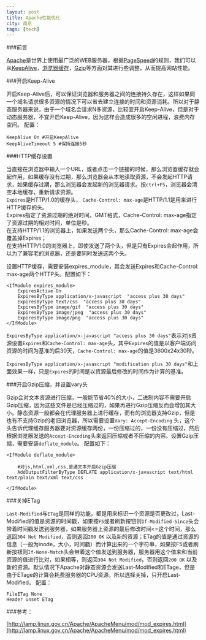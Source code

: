 ```yaml
---
layout: post
title: Apache性能优化
city: 南京
tags: [tech]
---
```


###前言

[Apache]是世界上使用最广泛的WEB服务器，根据[PageSpeed]的规则，我们可以从[KeepAlive]，[浏览器缓存][http-cache]，[Gzip]等方面对其进行些调整，从而提高网站性能。

###开启Keep-Alive

开启Keep-Alive后，可以保证浏览器和服务器之间的连接持久存在，这样如果同一个域名请求很多资源的情况下可以省去建立连接的时间和资源消耗。所以对于静态服务器来说，由于一个域名会请求N多资源，比较宜开启Keep-Alive，但是对于动态服务器，不宜开启Keep-Alive，因为这样会造成很多的空闲进程，浪费内存空间。 配置：

	KeepAlive On #开启KeepAlive
	KeepAliveTimeout 5 #保持连接5秒


###HTTP缓存设置

当直接在浏览器中输入一个URL，或者点击一个链接的时候，那么浏览器缓存就会起作用，如果缓存没有过期，那么浏览器会从本地读取资源，不会发起HTTP请求，如果缓存过期，那么浏览器会发起新的浏览器请求。按`ctrl+F5`，浏览器会清空本地缓存，重新请求资源。      
`Expires`是HTTP/1.0的缓存头， `Cache-Control: max-age`是HTTP/1.1是用来进行HTTP缓存的头。     
Expires指定了资源过期的绝对时间，GMT格式，Cache-Control: max-age指定了资源过期的相对时间，单位是秒。      
在支持HTTP/1.1的浏览器上，如果发送两个头，那么Cache-Control: max-age会覆盖掉Expires；       
在支持HTTP/1.0的浏览器上，即使发送了两个头，但是只有Expires会起作用，所以为了兼容老的浏览器，还是要同时发送这两个头。       

设置HTTP缓存，需要安装expires_module，其会发送Expires和Cache-Control: max-age两个HTTP头。配置如下：

	<IfModule expires_module>
		ExpiresActive On
		ExpiresByType application/x-javascript  "access plus 30 days"
		ExpiresByType text/css  "access plus 30 days"
		ExpiresByType image/gif  "access plus 30 days"
		ExpiresByType image/jpeg  "access plus 30 days"
		ExpiresByType image/png  "access plus 30 days"
	</IfModule>


`ExpiresByType application/x-javascript "access plus 30 days"`表示对js资源设置`Expires`和`Cache-Control: max-age`头，其中`Expires`的值是以客户端访问资源的时间为基准的后30天，`Cache-Control: max-age`的值是3600x24x30秒。

`ExpiresByType application/x-javascript "modification plus 30 days"`和上面效果一样，只是`Expires`的时间是以资源最后修改的时间作为计算的基准。

###开启Gzip压缩，并设置vary头

Gzip会对文本资源进行压缩，一般能节省40%的大小，二进制内容不需要开启Gzip压缩，因为这些文件是已经压缩过的，如果再进行Gzip压缩反而会增加其大小。静态资源一般都会在代理服务器上进行缓存，而有的浏览器支持Gzip，但是也有不支持Gzip的老旧浏览器，所以需要设置`Vary: Accept-Encoding` 头，这个头告诉代理缓存服务器要对资源缓存两份，一份压缩过的，一份没有压缩过，然后根据浏览器发送的`Accept-Encoding`头来返回压缩或者不压缩的内容。设置Gzip压缩，需要安装`deflate_module`。 配置如下：

	<IfModule deflate_module>
	
		#对js,html,xml,css,普通文本开启Gzip压缩
		AddOutputFilterByType DEFLATE application/x-javascript text/html text/plain text/xml text/css
		
	</IfModule>

###关掉ETag

`Last-Modified`与`ETag`是同样的功能，都是用来标识一个资源是否更改过，Last-Modified的值是资源的时间戳，如果按`F5`或者刷新按钮则`If-Modified-Since`头会带着时间戳发送到服务器，如果服务器上资源的最后修改时间<=这个时间，那么返回`304 Not Modified`，否则返回`200 OK` 以及新的资源；ETag的值是通过资源的信息（一般为inode，大小，时间戳）而计算出来的一个字符串，如果按F5或者刷新按钮则`If-None-Match`头会带着这个值发送到服务器，服务器用这个值来和当前资源的值进行比对，如果相等，则返回`304 Not Modified`，否则返回`200 OK` 以及新的资源。默认情况下Apache对静态资源会发送Last-Modified和ETage，但是由于ETage的计算会耗费服务器的CPU资源，所以选择关掉，只开启Last-Modified。 配置：

	FileETag None
	Header unset ETag

###参考：

[http://lamp.linux.gov.cn/Apache/ApacheMenu/mod/mod_expires.html](http://lamp.linux.gov.cn/Apache/ApacheMenu/mod/mod_expires.html)

[PageSpeed]: https://developers.google.com/speed/docs/best-practices/rules_intro "PageSpeed"
[KeepAlive]: http://en.wikipedia.org/wiki/Keepalive "KeepAlive"
[Apache]: http://httpd.apache.org/ "Apache"
[http-cache]: http://en.wikipedia.org/wiki/HTTP_cache "HTTP cache"
[Gzip]: http://en.wikipedia.org/wiki/Gzip "Gzip"